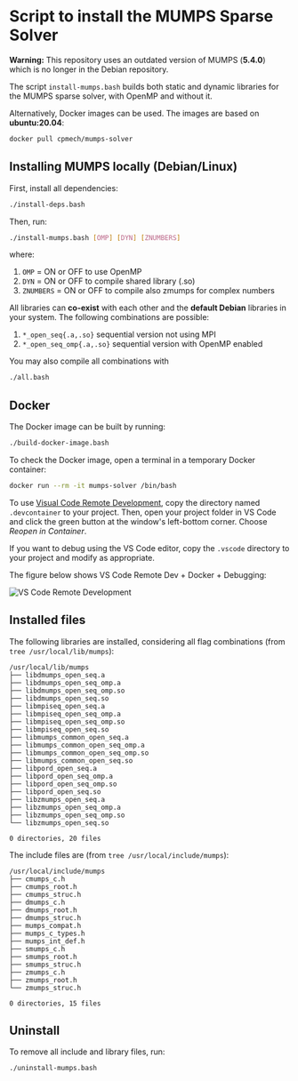 # Script to install the MUMPS Sparse Solver

**Warning:** This repository uses an outdated version of MUMPS (**5.4.0**) which is no longer in the Debian repository.

The script `install-mumps.bash` builds both static and dynamic libraries for the MUMPS sparse solver, with OpenMP and without it.

Alternatively, Docker images can be used. The images are based on **ubuntu:20.04**:

```bash
docker pull cpmech/mumps-solver
```

## Installing MUMPS locally (Debian/Linux)

First, install all dependencies:

```bash
./install-deps.bash
```

Then, run:

```bash
./install-mumps.bash [OMP] [DYN] [ZNUMBERS]
```

where:

1. `OMP` = ON or OFF to use OpenMP
2. `DYN` = ON or OFF to compile shared library (.so)
3. `ZNUMBERS` = ON or OFF to compile also zmumps for complex numbers

All libraries can **co-exist** with each other and the **default Debian** libraries in your system. The following combinations are possible:

1. `*_open_seq{.a,.so}` sequential version not using MPI
2. `*_open_seq_omp{.a,.so}` sequential version with OpenMP enabled

You may also compile all combinations with

```bash
./all.bash
```

## Docker

The Docker image can be built by running:

```bash
./build-docker-image.bash
```

To check the Docker image, open a terminal in a temporary Docker container:

```bash
docker run --rm -it mumps-solver /bin/bash
```

To use [Visual Code Remote Development](https://code.visualstudio.com/docs/remote/remote-overview), copy the directory named `.devcontainer` to your project. Then, open your project folder in VS Code and click the green button at the window's left-bottom corner. Choose _Reopen in Container_.

If you want to debug using the VS Code editor, copy the `.vscode` directory to your project and modify as appropriate.

The figure below shows VS Code Remote Dev + Docker + Debugging:

![VS Code Remote Development](Script-Install-Mumps-001.gif)

## Installed files

The following libraries are installed, considering all flag combinations (from `tree /usr/local/lib/mumps`):

```text
/usr/local/lib/mumps
├── libdmumps_open_seq.a
├── libdmumps_open_seq_omp.a
├── libdmumps_open_seq_omp.so
├── libdmumps_open_seq.so
├── libmpiseq_open_seq.a
├── libmpiseq_open_seq_omp.a
├── libmpiseq_open_seq_omp.so
├── libmpiseq_open_seq.so
├── libmumps_common_open_seq.a
├── libmumps_common_open_seq_omp.a
├── libmumps_common_open_seq_omp.so
├── libmumps_common_open_seq.so
├── libpord_open_seq.a
├── libpord_open_seq_omp.a
├── libpord_open_seq_omp.so
├── libpord_open_seq.so
├── libzmumps_open_seq.a
├── libzmumps_open_seq_omp.a
├── libzmumps_open_seq_omp.so
└── libzmumps_open_seq.so

0 directories, 20 files

```

The include files are (from `tree /usr/local/include/mumps`):

```text
/usr/local/include/mumps
├── cmumps_c.h
├── cmumps_root.h
├── cmumps_struc.h
├── dmumps_c.h
├── dmumps_root.h
├── dmumps_struc.h
├── mumps_compat.h
├── mumps_c_types.h
├── mumps_int_def.h
├── smumps_c.h
├── smumps_root.h
├── smumps_struc.h
├── zmumps_c.h
├── zmumps_root.h
└── zmumps_struc.h

0 directories, 15 files
```

## Uninstall

To remove all include and library files, run:

```bash
./uninstall-mumps.bash
```
